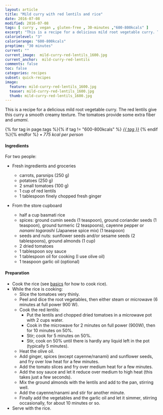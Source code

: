 ```yaml
---
layout: article
title: "Mild curry with red lentils and rice"
date: 2016-07-08
modified: 2016-07-08
tags: [ curry , vegan , gluten-free , 30-minutes ,"600-800kcals" ]
excerpt: "This is a recipe for a delicious mild root vegetable curry. The red lentils ..."
calorielevel: "3"
calorierange: "600-800kcals"
preptime: "30 minutes"
current: ""
current_image:  mild-curry-red-lentils_1600.jpg
current_anchor:  mild-curry-red-lentils
comments: false
toc: false
categories: recipes
subset: quick-recipes
image:
  feature: mild-curry-red-lentils_1600.jpg
  teaser: mild-curry-red-lentils_1600.jpg
  thumb: mild-curry-red-lentils_1600.jpg
---
```




This is a recipe for a delicious mild root vegetable curry. The red lentils give this curry a smooth creamy texture. The tomatoes provide some extra fiber and _umami_.


{% for tag in page.tags %}{% if tag != "600-800kcals" %}&nbsp;<a class="post-tag" href="{{ site.url}}/tags/#{{ tag }}">_{{ tag }}_</a>&nbsp;{% endif %}{% endfor %} &bull;&nbsp;<em>775&nbsp;kcal&nbsp;per&nbsp;person</em>&nbsp;&nbsp;<a href="{{ site.url}}/tags/#600-800kcals"><img src="{{ site.url }}/images/battery_lvl_3.png" style="height:1.0em;"></a>

#### Ingredients

For two people:

- Fresh ingredients and groceries
  - carrots, parsnips (250 g)
  - potatoes (250 g)
  - 2 small tomatoes (100 g)
  - 1 cup of red lentils
  - 1 tablespoon finely chopped fresh ginger

- From the store cupboard
  - half a cup basmati rice
  - spices: ground cumin seeds (1 teaspoon), ground coriander seeds (1 teaspoon), ground turmeric (2 teaspoons), cayenne pepper or _nanami togarashi_ (Japanese spice mix) (1 teaspoon)
  - seeds and nuts: sunflower seeds and/or sesame seeds (2 tablespoons), ground almonds (1 cup)
  - 2 dried tomatoes
  - 1 tablespoon soy sauce
  - 1 tablespoon oil for cooking (I use olive oil)
  - 1 teaspoon garlic oil (optional)

#### Preparation

* Cook the rice (see <a href="{{ site.url }}/basics">basics</a> for how to cook rice).
* While the rice is cooking:
  * Slice the tomatoes very thinly.
  * Peel and dice the root vegetables, then either steam or microwave (6 minutes at full power 900 W).
  * Cook the red lentils:
    - Put the lentils and chopped dried tomatoes in a microwave pot with 2 cups water.
    - Cook in the microwave for 2 minutes on full power (900W), then for 10 minutes on 50%.
    - Stir; cook for 5 minutes on 50%.
    - Stir, cook on 50% until there is hardly any liquid left in the pot (typically 5 minutes).  
  * Heat the olive oil.
  * Add ginger, spices (except cayenne/nanami) and sunflower seeds, and fry over low heat for a few minutes.
  * Add the tomato slices and fry over medium heat for a few minutes.
  * Add the soy sauce and let it reduce over medium to high heat (this takes just a few seconds).
  * Mix the ground almonds with the lentils and add to the pan, stirring well.
  * Add the cayenne/nanami and stir for another minute.
  * Finally add the vegetables and the garlic oil and let it simmer, stirring occasionally, for about 10 minutes or so.  
* Serve with the rice.
